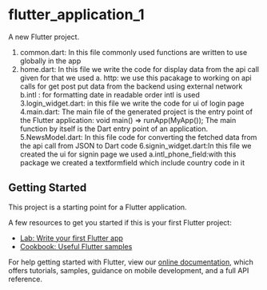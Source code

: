 # flutter_application_1

A new Flutter project.
1. common.dart:
  In this file commonly used functions are written to use globally in the app
2. home.dart:
  In this file we write the code for display data from the api call given 
  for that we used 
  a. http: we use this pacakage to working on api calls for get post put data from the  backend using external network
  b.intl : for formatting date in readable order intl is used
3.login_widget.dart: in this file we write the code for ui of login page 
4.main.dart:
  The main file of the generated project is the entry point of the Flutter application: void main() => runApp(MyApp()); The main function by itself is the Dart entry point of an application.
5.NewsModel.dart:
  In this file code for converting the fetched data from the api call from  JSON to Dart code 
6.signin_widget.dart:In this file we created the ui for signin page 
 we used
 a.intl_phone_field:with this package we created a textformfield which include country code in it
  

## Getting Started

This project is a starting point for a Flutter application.

A few resources to get you started if this is your first Flutter project:

- [Lab: Write your first Flutter app](https://flutter.dev/docs/get-started/codelab)
- [Cookbook: Useful Flutter samples](https://flutter.dev/docs/cookbook)

For help getting started with Flutter, view our
[online documentation](https://flutter.dev/docs), which offers tutorials,
samples, guidance on mobile development, and a full API reference.
